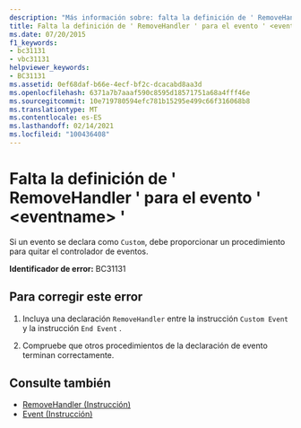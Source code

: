 ```yaml
---
description: "Más información sobre: falta la definición de ' RemoveHandler ' para el evento ' <eventname> '"
title: Falta la definición de ' RemoveHandler ' para el evento ' <eventname> '
ms.date: 07/20/2015
f1_keywords:
- bc31131
- vbc31131
helpviewer_keywords:
- BC31131
ms.assetid: 0ef68daf-b66e-4ecf-bf2c-dcacabd8aa3d
ms.openlocfilehash: 6371a7b7aaaf590c8595d18571751a68a4fff46e
ms.sourcegitcommit: 10e719780594efc781b15295e499c66f316068b8
ms.translationtype: MT
ms.contentlocale: es-ES
ms.lasthandoff: 02/14/2021
ms.locfileid: "100436408"
---
```

# <a name="removehandler-definition-missing-for-event-eventname"></a>Falta la definición de ' RemoveHandler ' para el evento ' \<eventname> '

Si un evento se declara como `Custom`, debe proporcionar un procedimiento para quitar el controlador de eventos.  
  
 **Identificador de error:** BC31131  
  
## <a name="to-correct-this-error"></a>Para corregir este error  
  
1. Incluya una declaración `RemoveHandler` entre la instrucción `Custom Event` y la instrucción `End Event` .  
  
2. Compruebe que otros procedimientos de la declaración de evento terminan correctamente.  
  
## <a name="see-also"></a>Consulte también

- [RemoveHandler (Instrucción)](../language-reference/statements/removehandler-statement.md)
- [Event (Instrucción)](../language-reference/statements/event-statement.md)
